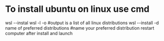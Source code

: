 # To install ubuntu on linux use cmd
wsl --instal
wsl -l -o #output is a list of all linux distributions
wsl --install -d name of preferred distributions #name your preferred distribution
restart computer after install and launch
